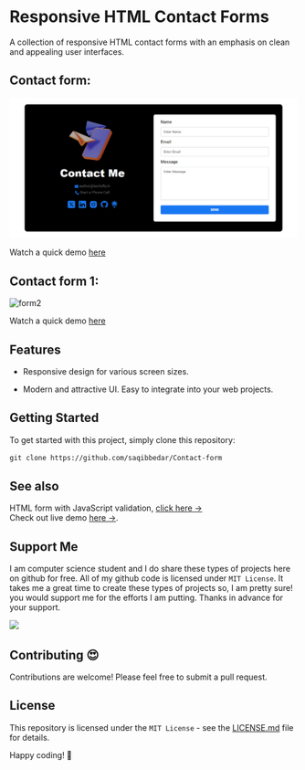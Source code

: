 # Responsive HTML Contact Forms

A collection of responsive HTML contact forms with an emphasis on clean and appealing user interfaces.

## Contact form:

![form1](/forms.png)

Watch a quick demo [here](https://saqibbedar.github.io/Contact-form/form.html)  

## Contact form 1:

![form2](https://github.com/saqibbedar/Contact-form/assets/124094939/43b2fc71-eccd-4e89-9253-e87275b7a73d)

Watch a quick demo [here](https://saqibbedar.github.io/Contact-form/Contact-from1/index.html)

## Features

- Responsive design for various screen sizes.

- Modern and attractive UI.
Easy to integrate into your web projects.

## Getting Started

To get started with this project, simply clone this repository:

```md 
git clone https://github.com/saqibbedar/Contact-form
```

## See also
HTML form with JavaScript validation, [click here →](https://github.com/saqibbedar/form-validation)
<br>
Check out live demo [here →](https://saqibbedar.github.io/form-validation/).

## Support Me
I am computer science student and I do share these types of projects here on github for free. All of my github code is licensed under `MIT License`. It takes me a great time to create these types of projects so, I am pretty sure! you would support me for the efforts I am putting. Thanks in advance for your support.

<a href="https://www.buymeacoffee.com/saqibbedar"><img src="https://img.buymeacoffee.com/button-api/?text=Buy me a coffee&emoji=&slug=saqibbedar&button_colour=5F7FFF&font_colour=ffffff&font_family=Poppins&outline_colour=000000&coffee_colour=FFDD00"></a>

## Contributing 😍

Contributions are welcome! Please feel free to submit a pull request.

## License

This repository is licensed under the `MIT License` - see the [LICENSE.md](https://github.com/saqibbedar/Contact-form?tab=MIT-1-ov-file) file for details.

Happy coding! 🚀
